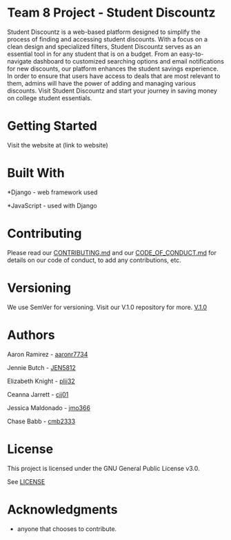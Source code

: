 # Team 8 Project - Student Discountz
Student Discountz is a web-based platform designed to simplify the process of finding and accessing student discounts. With a focus on a clean design and specialized filters, Student Discountz serves as an essential tool in for any student that is on a budget. From an easy-to-navigate dashboard to customized searching options and email notifications for new discounts, our platform enhances the student savings experience. In order to ensure that users have access to deals that are most relevant to them, admins will have the power of adding and managing various discounts. Visit Student Discountz and start your journey in saving money on college student essentials.

# Getting Started
Visit the website at (link to website)

# Built With 
*Django - web framework used

*JavaScript - used with Django

# Contributing
Please read our [CONTRIBUTING.md](https://github.com/aaronr7734/team-8-project/blob/main/CONTRIBUTING.md) and our [CODE_OF_CONDUCT.md](https://github.com/aaronr7734/team-8-project/blob/main/CODE_OF_CONDUCT.md) for details on our code of conduct, to add any contributions, etc. 

# Versioning
We use SemVer for versioning. Visit our V.1.0 repository for more. [V.1.0](https://github.com/aaronr7734/team-8-project/tree/v.1.0)

# Authors
Aaron Ramirez - [aaronr7734](https://github.com/aaronr7734)

Jennie Butch - [JEN5812](https://github.com/JEN5812)

Elizabeth Knight - [plii32](https://github.com/plii32)

Ceanna Jarrett - [cjj01](https://github.com/cjj01)

Jessica Maldonado - [jmo366](https://github.com/jmo366)

Chase Babb - [cmb2333](https://github.com/cmb2333)

# License
This project is licensed under the GNU General Public License v3.0. 

See [LICENSE](https://github.com/aaronr7734/team-8-project/blob/main/LICENSE)

# Acknowledgments
* anyone that chooses to contribute.
